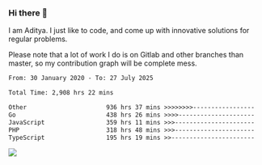 ### Hi there 👋

I am Aditya. I just like to code, and come up with innovative solutions for regular problems.

Please note that a lot of work I do is on Gitlab and other branches than master, so my contribution graph will be complete mess.

<!--START_SECTION:waka-->

```txt
From: 30 January 2020 - To: 27 July 2025

Total Time: 2,908 hrs 22 mins

Other                      936 hrs 37 mins >>>>>>>>-----------------   32.20 %
Go                         438 hrs 26 mins >>>>---------------------   15.08 %
JavaScript                 359 hrs 11 mins >>>----------------------   12.35 %
PHP                        318 hrs 48 mins >>>----------------------   10.96 %
TypeScript                 195 hrs 19 mins >>-----------------------   06.72 %
```

<!--END_SECTION:waka-->

![](https://komarev.com/ghpvc/?username=BrainBuzzer)

